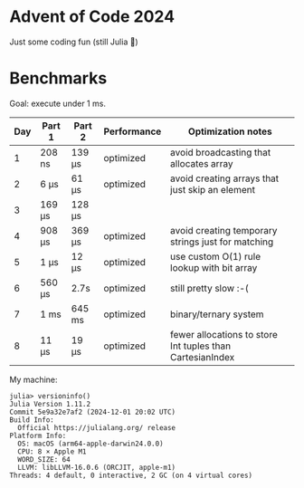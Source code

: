 # Advent of Code 2024

Just some coding fun (still Julia 🤭)

# Benchmarks

Goal: execute under 1 ms.

| Day | Part 1 | Part 2 | Performance | Optimization notes                                        |
| --- | ------ | ------ | ----------- | --------------------------------------------------------- |
| 1   | 208 ns | 139 μs | optimized   | avoid broadcasting that allocates array                   |
| 2   | 6 μs   | 61 μs  | optimized   | avoid creating arrays that just skip an element           |
| 3   | 169 μs | 128 μs |             |                                                           |
| 4   | 908 μs | 369 μs | optimized   | avoid creating temporary strings just for matching        |
| 5   | 1 μs   | 12 μs  | optimized   | use custom O(1) rule lookup with bit array                |
| 6   | 560 μs | 2.7s   | optimized   | still pretty slow :-(                                     |
| 7   | 1 ms   | 645 ms | optimized   | binary/ternary system                                     |
| 8   | 11 μs  | 19 μs  | optimized   | fewer allocations to store Int tuples than CartesianIndex |

My machine:
```
julia> versioninfo()
Julia Version 1.11.2
Commit 5e9a32e7af2 (2024-12-01 20:02 UTC)
Build Info:
  Official https://julialang.org/ release
Platform Info:
  OS: macOS (arm64-apple-darwin24.0.0)
  CPU: 8 × Apple M1
  WORD_SIZE: 64
  LLVM: libLLVM-16.0.6 (ORCJIT, apple-m1)
Threads: 4 default, 0 interactive, 2 GC (on 4 virtual cores)
```
